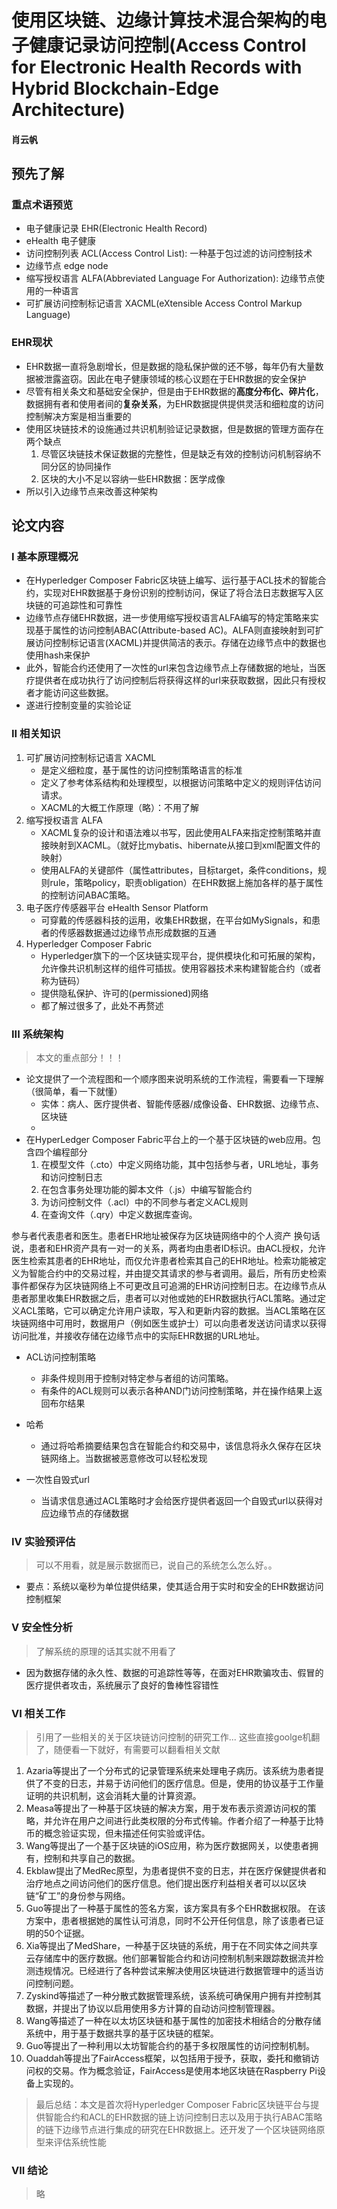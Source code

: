 # 使用区块链、边缘计算技术混合架构的电子健康记录访问控制(Access Control for Electronic Health Records with Hybrid Blockchain-Edge Architecture)

#### 肖云帆

## 预先了解

### 重点术语预览

* 电子健康记录 EHR(Electronic Health Record)
* eHealth 电子健康
* 访问控制列表 ACL(Access Control List): 一种基于包过滤的访问控制技术
* 边缘节点 edge node
* 缩写授权语言 ALFA(Abbreviated Language For Authorization): 边缘节点使用的一种语言
* 可扩展访问控制标记语言 XACML(eXtensible Access Control Markup Language)

### EHR现状

* EHR数据一直将急剧增长，但是数据的隐私保护做的还不够，每年仍有大量数据被泄露盗窃。因此在电子健康领域的核心议题在于EHR数据的安全保护
* 尽管有相关条文和基础安全保护，但是由于EHR数据的**高度分布化、碎片化**，数据拥有者和使用者间的**复杂关系**，为EHR数据提供提供灵活和细粒度的访问控制解决方案是相当重要的
* 使用区块链技术的设施通过共识机制验证记录数据，但是数据的管理方面存在两个缺点
    1. 尽管区块链技术保证数据的完整性，但是缺乏有效的控制访问机制容纳不同分区的协同操作
    2. 区块的大小不足以容纳一些EHR数据：医学成像
* 所以引入边缘节点来改善这种架构

## 论文内容

### I 基本原理概况

*  在Hyperledger Composer Fabric区块链上编写、运行基于ACL技术的智能合约，实现对EHR数据基于身份识别的控制访问，保证了将合法日志数据写入区块链的可追踪性和可靠性
* 边缘节点存储EHR数据，进一步使用缩写授权语言ALFA编写的特定策略来实现基于属性的访问控制ABAC(Attribute-based AC)。ALFA则直接映射到可扩展访问控制标记语言(XACML)并提供简洁的表示。存储在边缘节点中的数据也使用hash来保护
* 此外，智能合约还使用了一次性的url来包含边缘节点上存储数据的地址，当医疗提供者在成功执行了访问控制后将获得这样的url来获取数据，因此只有授权者才能访问这些数据。
* 遂进行控制变量的实验论证

### II 相关知识

1. 可扩展访问控制标记语言 XACML
    * 是定义细粒度，基于属性的访问控制策略语言的标准
    * 定义了参考体系结构和处理模型，以根据访问策略中定义的规则评估访问请求。
    * XACML的大概工作原理（略）：不用了解
2. 缩写授权语言 ALFA
    * XACML复杂的设计和语法难以书写，因此使用ALFA来指定控制策略并直接映射到XACML。（就好比mybatis、hibernate从接口到xml配置文件的映射）
    * 使用ALFA的关键部件（属性attributes，目标target，条件conditions，规则rule，策略policy，职责obligation）在EHR数据上施加各样的基于属性的控制访问ABAC策略。
3. 电子医疗传感器平台 eHealth Sensor Platform
    * 可穿戴的传感器科技的运用，收集EHR数据，在平台如MySignals，和患者的传感器数据通过边缘节点形成数据的互通
4. Hyperledger Composer Fabric
    * Hyperledger旗下的一个区块链实现平台，提供模块化和可拓展的架构，允许像共识机制这样的组件可插拔。使用容器技术来构建智能合约（或者称为链码）
    * 提供隐私保护、许可的(permissioned)网络
    * 都了解过很多了，此处不再赘述

### III 系统架构

> 本文的重点部分！！！

* 论文提供了一个流程图和一个顺序图来说明系统的工作流程，需要看一下理解（很简单，看一下就懂）
    * 实体：病人、医疗提供者、智能传感器/成像设备、EHR数据、边缘节点、区块链
    * 
* 在HyperLedger Composer Fabric平台上的一个基于区块链的web应用。包含四个编程部分
    1. 在模型文件（.cto）中定义网络功能，其中包括参与者，URL地址，事务和访问控制日志
    2. 在包含事务处理功能的脚本文件（.js）中编写智能合约
    3. 为访问控制文件（.acl）中的不同参与者定义ACL规则
    4. 在查询文件（.qry）中定义数据库查询。

参与者代表患者和医生。患者EHR地址被保存为区块链网络中的个人资产 换句话说，患者和EHR资产具有一对一的关系，两者均由患者ID标识。由ACL授权，允许医生检索其患者的EHR地址，而仅允许患者检索其自己的EHR地址。检索功能被定义为智能合约中的交易过程，并由提交其请求的参与者调用。最后，所有历史检索事件都保存为区块链网络上不可更改且可追溯的EHR访问控制日志。在边缘节点从患者那里收集EHR数据之后，患者可以对他或她的EHR数据执行ACL策略。通过定义ACL策略，它可以确定允许用户读取，写入和更新内容的数据。当ACL策略在区块链网络中可用时，数据用户（例如医生或护士）可以向患者发送访问请求以获得访问批准，并接收存储在边缘节点中的实际EHR数据的URL地址。

* ACL访问控制策略
    * 非条件规则用于控制对特定参与者组的访问策略。
    * 有条件的ACL规则可以表示各种AND门访问控制策略，并在操作结果上返回布尔结果

* 哈希
    * 通过将哈希摘要结果包含在智能合约和交易中，该信息将永久保存在区块链网络上。当数据被恶意修改可以轻松发现
* 一次性自毁式url
    * 当请求信息通过ACL策略时才会给医疗提供者返回一个自毁式url以获得对应边缘节点的存储数据


### IV 实验预评估

> 可以不用看，就是展示数据而已，说自己的系统怎么怎么好。。

* 要点：系统以毫秒为单位提供结果，使其适合用于实时和安全的EHR数据访问控制框架

### V 安全性分析

> 了解系统的原理的话其实就不用看了

* 因为数据存储的永久性、数据的可追踪性等等，在面对EHR欺骗攻击、假冒的医疗提供者攻击，系统展示了良好的鲁棒性容错性


### VI 相关工作

> 引用了一些相关的关于区块链访问控制的研究工作... 这些直接goolge机翻了，随便看一下就好，有需要可以翻看相关文献

1. Azaria等提出了一个分布式的记录管理系统来处理电子病历。该系统为患者提供了不变的日志，并易于访问他们的医疗信息。但是，使用的协议基于工作量证明的共识机制，这会消耗大量的计算资源。
2. Measa等提出了一种基于区块链的解决方案，用于发布表示资源访问权的策略，并允许在用户之间进行此类权限的分布式传输。作者介绍了一种基于比特币的概念验证实现，但未描述任何实验或评估。
3. Wang等提出了一个基于区块链的iOS应用，称为医疗数据网关，以使患者拥有，控制和共享自己的数据。
4. Ekblaw提出了MedRec原型，为患者提供不变的日志，并在医疗保健提供者和治疗地点之间访问他们的医疗信息。他们提出医疗利益相关者可以以区块链“矿工”的身份参与网络。
5. Guo等提出了一种基于属性的签名方案，该方案具有多个EHR数据权限。 在该方案中，患者根据她的属性认可消息，同时不公开任何信息，除了该患者已证明的50个证据。
6. Xia等提出了MedShare，一种基于区块链的系统，用于在不同实体之间共享云存储库中的医疗数据。他们部署智能合约和访问控制机制来跟踪数据流并检测违规情况。已经进行了各种尝试来解决使用区块链进行数据管理中的适当访问控制问题。
7. Zyskind等描述了一种分散式数据管理系统，该系统可确保用户拥有并控制其数据，并提出了协议以启用使用多方计算的自动访问控制管理器。
8. Wang等描述了一种在以太坊区块链和基于属性的加密技术相结合的分散存储系统中，用于基于数据共享的基于区块链的框架。
9. Guo等提出了一种利用以太坊智能合约的基于多权限属性的访问控制机制。
10. Ouaddah等提出了FairAccess框架，以包括用于授予，获取，委托和撤销访问权的交易。作为概念验证，FairAccess是使用本地区块链在Raspberry Pi设备上实现的。

> 最后总结：本文是首次将Hyperledger Composer Fabric区块链平台与提供智能合约和ACL的EHR数据的链上访问控制日志以及用于执行ABAC策略的链下边缘节点进行集成的研究在EHR数据上。还开发了一个区块链网络原型来评估系统性能

### VII 结论

> 略